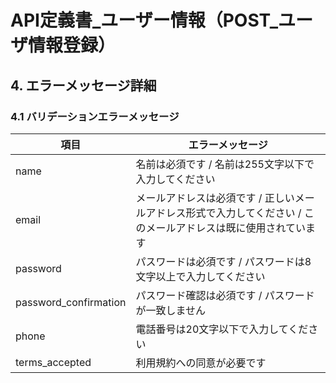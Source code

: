 # API定義書_ユーザー情報（POST_ユーザ情報登録）

## 4. エラーメッセージ詳細

### 4.1 バリデーションエラーメッセージ

| 項目 | エラーメッセージ |
|------|----------------|
| name | 名前は必須です / 名前は255文字以下で入力してください |
| email | メールアドレスは必須です / 正しいメールアドレス形式で入力してください / このメールアドレスは既に使用されています |
| password | パスワードは必須です / パスワードは8文字以上で入力してください |
| password_confirmation | パスワード確認は必須です / パスワードが一致しません |
| phone | 電話番号は20文字以下で入力してください |
| terms_accepted | 利用規約への同意が必要です |
